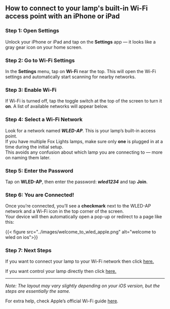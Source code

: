 ## How to connect to your lamp's built-in Wi-Fi access point with an iPhone or iPad

### Step 1: Open Settings

Unlock your iPhone or iPad and tap on the **Settings** app — it looks like a gray gear icon on your home screen.

### Step 2: Go to Wi-Fi Settings

In the **Settings** menu, tap on **Wi-Fi** near the top. This will open the Wi-Fi settings and automatically start scanning for nearby networks.

### Step 3: Enable Wi-Fi

If Wi-Fi is turned off, tap the toggle switch at the top of the screen to turn it **on**. A list of available networks will appear below.

### Step 4: Select a Wi-Fi Network

Look for a network named _**WLED-AP**_. This is your lamp’s built-in access point.\
If you have multiple Fox Lights lamps, make sure only **one** is plugged in at a time during the initial setup.\
This avoids any confusion about which lamp you are connecting to — more on naming them later.

### Step 5: Enter the Password

Tap on **WLED-AP**, then enter the password: _**wled1234**_ and tap **Join**.

### Step 6: You are Connected!

Once you’re connected, you’ll see a **checkmark** next to the WLED-AP network and a Wi-Fi icon in the top corner of the screen.\
Your device will then automatically open a pop-up or redirect to a page like this:

{{< figure src="../images/welcome_to_wled_apple.png" alt="welcome to wled on ios">}}

### Step 7: Next Steps

If you want to connect your lamp to your Wi-Fi network then click [here.](/wled_config/)

If you want control your lamp directly then click [here.](/wled_controls/)

---

_Note: The layout may vary slightly depending on your iOS version, but the steps are essentially the same._

For extra help, check Apple’s official Wi-Fi guide [here](https://support.apple.com/en-us/HT202639).
